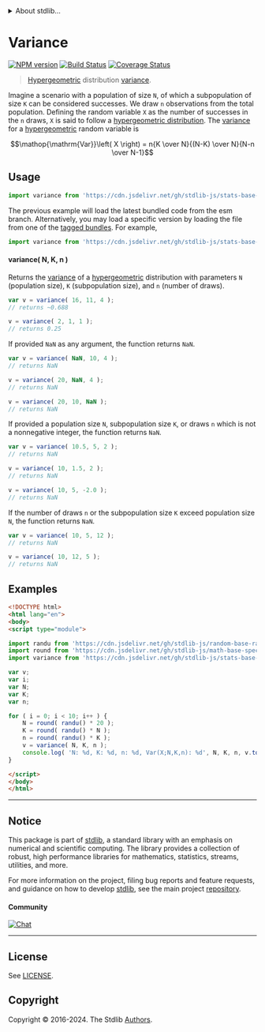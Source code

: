 <!--

@license Apache-2.0

Copyright (c) 2018 The Stdlib Authors.

Licensed under the Apache License, Version 2.0 (the "License");
you may not use this file except in compliance with the License.
You may obtain a copy of the License at

   http://www.apache.org/licenses/LICENSE-2.0

Unless required by applicable law or agreed to in writing, software
distributed under the License is distributed on an "AS IS" BASIS,
WITHOUT WARRANTIES OR CONDITIONS OF ANY KIND, either express or implied.
See the License for the specific language governing permissions and
limitations under the License.

-->


<details>
  <summary>
    About stdlib...
  </summary>
  <p>We believe in a future in which the web is a preferred environment for numerical computation. To help realize this future, we've built stdlib. stdlib is a standard library, with an emphasis on numerical and scientific computation, written in JavaScript (and C) for execution in browsers and in Node.js.</p>
  <p>The library is fully decomposable, being architected in such a way that you can swap out and mix and match APIs and functionality to cater to your exact preferences and use cases.</p>
  <p>When you use stdlib, you can be absolutely certain that you are using the most thorough, rigorous, well-written, studied, documented, tested, measured, and high-quality code out there.</p>
  <p>To join us in bringing numerical computing to the web, get started by checking us out on <a href="https://github.com/stdlib-js/stdlib">GitHub</a>, and please consider <a href="https://opencollective.com/stdlib">financially supporting stdlib</a>. We greatly appreciate your continued support!</p>
</details>

# Variance

[![NPM version][npm-image]][npm-url] [![Build Status][test-image]][test-url] [![Coverage Status][coverage-image]][coverage-url] <!-- [![dependencies][dependencies-image]][dependencies-url] -->

> [Hypergeometric][hypergeometric-distribution] distribution [variance][variance].

<!-- Section to include introductory text. Make sure to keep an empty line after the intro `section` element and another before the `/section` close. -->

<section class="intro">

Imagine a scenario with a population of size `N`, of which a subpopulation of size `K` can be considered successes. We draw `n` observations from the total population. Defining the random variable `X` as the number of successes in the `n` draws, `X` is said to follow a [hypergeometric distribution][hypergeometric-distribution]. The [variance][variance] for a [hypergeometric][hypergeometric-distribution] random variable is

<!-- <equation class="equation" label="eq:hypergeometric_variance" align="center" raw="\operatorname{Var}\left( X \right) = n{K \over N}{(N-K) \over N}{N-n \over N-1}" alt="Variance for a hypergeometric distribution."> -->

```math
\mathop{\mathrm{Var}}\left( X \right) = n{K \over N}{(N-K) \over N}{N-n \over N-1}
```

<!-- <div class="equation" align="center" data-raw-text="\operatorname{Var}\left( X \right) = n{K \over N}{(N-K) \over N}{N-n \over N-1}" data-equation="eq:hypergeometric_variance">
    <img src="https://cdn.jsdelivr.net/gh/stdlib-js/stdlib@51534079fef45e990850102147e8945fb023d1d0/lib/node_modules/@stdlib/stats/base/dists/hypergeometric/variance/docs/img/equation_hypergeometric_variance.svg" alt="Variance for a hypergeometric distribution.">
    <br>
</div> -->

<!-- </equation> -->

</section>

<!-- /.intro -->

<!-- Package usage documentation. -->



<section class="usage">

## Usage

```javascript
import variance from 'https://cdn.jsdelivr.net/gh/stdlib-js/stats-base-dists-hypergeometric-variance@esm/index.mjs';
```
The previous example will load the latest bundled code from the esm branch. Alternatively, you may load a specific version by loading the file from one of the [tagged bundles](https://github.com/stdlib-js/stats-base-dists-hypergeometric-variance/tags). For example,

```javascript
import variance from 'https://cdn.jsdelivr.net/gh/stdlib-js/stats-base-dists-hypergeometric-variance@v0.2.1-esm/index.mjs';
```

#### variance( N, K, n )

Returns the [variance][variance] of a [hypergeometric][hypergeometric-distribution] distribution with parameters `N` (population size), `K` (subpopulation size), and `n` (number of draws).

```javascript
var v = variance( 16, 11, 4 );
// returns ~0.688

v = variance( 2, 1, 1 );
// returns 0.25
```

If provided `NaN` as any argument, the function returns `NaN`.

```javascript
var v = variance( NaN, 10, 4 );
// returns NaN

v = variance( 20, NaN, 4 );
// returns NaN

v = variance( 20, 10, NaN );
// returns NaN
```

If provided a population size `N`, subpopulation size `K`, or draws `n` which is not a nonnegative integer, the function returns `NaN`.

```javascript
var v = variance( 10.5, 5, 2 );
// returns NaN

v = variance( 10, 1.5, 2 );
// returns NaN

v = variance( 10, 5, -2.0 );
// returns NaN
```

If the number of draws `n` or the subpopulation size `K` exceed population size `N`, the function returns `NaN`.

```javascript
var v = variance( 10, 5, 12 );
// returns NaN

v = variance( 10, 12, 5 );
// returns NaN
```

</section>

<!-- /.usage -->

<!-- Package usage notes. Make sure to keep an empty line after the `section` element and another before the `/section` close. -->

<section class="notes">

</section>

<!-- /.notes -->

<!-- Package usage examples. -->

<section class="examples">

## Examples

<!-- eslint no-undef: "error" -->

```html
<!DOCTYPE html>
<html lang="en">
<body>
<script type="module">

import randu from 'https://cdn.jsdelivr.net/gh/stdlib-js/random-base-randu@esm/index.mjs';
import round from 'https://cdn.jsdelivr.net/gh/stdlib-js/math-base-special-round@esm/index.mjs';
import variance from 'https://cdn.jsdelivr.net/gh/stdlib-js/stats-base-dists-hypergeometric-variance@esm/index.mjs';

var v;
var i;
var N;
var K;
var n;

for ( i = 0; i < 10; i++ ) {
    N = round( randu() * 20 );
    K = round( randu() * N );
    n = round( randu() * K );
    v = variance( N, K, n );
    console.log( 'N: %d, K: %d, n: %d, Var(X;N,K,n): %d', N, K, n, v.toFixed( 4 ) );
}

</script>
</body>
</html>
```

</section>

<!-- /.examples -->

<!-- Section to include cited references. If references are included, add a horizontal rule *before* the section. Make sure to keep an empty line after the `section` element and another before the `/section` close. -->

<section class="references">

</section>

<!-- /.references -->

<!-- Section for related `stdlib` packages. Do not manually edit this section, as it is automatically populated. -->

<section class="related">

</section>

<!-- /.related -->

<!-- Section for all links. Make sure to keep an empty line after the `section` element and another before the `/section` close. -->


<section class="main-repo" >

* * *

## Notice

This package is part of [stdlib][stdlib], a standard library with an emphasis on numerical and scientific computing. The library provides a collection of robust, high performance libraries for mathematics, statistics, streams, utilities, and more.

For more information on the project, filing bug reports and feature requests, and guidance on how to develop [stdlib][stdlib], see the main project [repository][stdlib].

#### Community

[![Chat][chat-image]][chat-url]

---

## License

See [LICENSE][stdlib-license].


## Copyright

Copyright &copy; 2016-2024. The Stdlib [Authors][stdlib-authors].

</section>

<!-- /.stdlib -->

<!-- Section for all links. Make sure to keep an empty line after the `section` element and another before the `/section` close. -->

<section class="links">

[npm-image]: http://img.shields.io/npm/v/@stdlib/stats-base-dists-hypergeometric-variance.svg
[npm-url]: https://npmjs.org/package/@stdlib/stats-base-dists-hypergeometric-variance

[test-image]: https://github.com/stdlib-js/stats-base-dists-hypergeometric-variance/actions/workflows/test.yml/badge.svg?branch=v0.2.1
[test-url]: https://github.com/stdlib-js/stats-base-dists-hypergeometric-variance/actions/workflows/test.yml?query=branch:v0.2.1

[coverage-image]: https://img.shields.io/codecov/c/github/stdlib-js/stats-base-dists-hypergeometric-variance/main.svg
[coverage-url]: https://codecov.io/github/stdlib-js/stats-base-dists-hypergeometric-variance?branch=main

<!--

[dependencies-image]: https://img.shields.io/david/stdlib-js/stats-base-dists-hypergeometric-variance.svg
[dependencies-url]: https://david-dm.org/stdlib-js/stats-base-dists-hypergeometric-variance/main

-->

[chat-image]: https://img.shields.io/gitter/room/stdlib-js/stdlib.svg
[chat-url]: https://app.gitter.im/#/room/#stdlib-js_stdlib:gitter.im

[stdlib]: https://github.com/stdlib-js/stdlib

[stdlib-authors]: https://github.com/stdlib-js/stdlib/graphs/contributors

[umd]: https://github.com/umdjs/umd
[es-module]: https://developer.mozilla.org/en-US/docs/Web/JavaScript/Guide/Modules

[deno-url]: https://github.com/stdlib-js/stats-base-dists-hypergeometric-variance/tree/deno
[deno-readme]: https://github.com/stdlib-js/stats-base-dists-hypergeometric-variance/blob/deno/README.md
[umd-url]: https://github.com/stdlib-js/stats-base-dists-hypergeometric-variance/tree/umd
[umd-readme]: https://github.com/stdlib-js/stats-base-dists-hypergeometric-variance/blob/umd/README.md
[esm-url]: https://github.com/stdlib-js/stats-base-dists-hypergeometric-variance/tree/esm
[esm-readme]: https://github.com/stdlib-js/stats-base-dists-hypergeometric-variance/blob/esm/README.md
[branches-url]: https://github.com/stdlib-js/stats-base-dists-hypergeometric-variance/blob/main/branches.md

[stdlib-license]: https://raw.githubusercontent.com/stdlib-js/stats-base-dists-hypergeometric-variance/main/LICENSE

[hypergeometric-distribution]: https://en.wikipedia.org/wiki/Hypergeometric_distribution

[variance]: https://en.wikipedia.org/wiki/Variance

</section>

<!-- /.links -->

